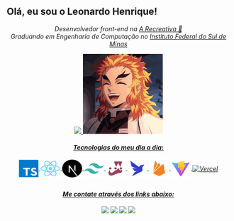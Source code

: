## Olá, eu sou o Leonardo Henrique!

<div align="center">
  
<p>
  <em> Desenvolvedor front-end na <a href="https://arecreativa.com.br/">A Recreativa 🦉</a></br>
  Graduando em Engenharia de Computação no <a href="https://portal.pcs.ifsuldeminas.edu.br/">Instituto Federal do Sul de Minas</a>
</p>

<div>
  <a href="https://github.com/LeoHPC">
  <img height="180em" src="https://github-readme-stats.vercel.app/api/top-langs/?username=LeoHPC&layout=compact&langs_count=7&theme=dracula"/>
  <img height="180em" src="kyojuro-kyojuro-rengoku.gif"/>
</div>

<div>
  <h4> Tecnologias do meu dia a dia: </h4>
  <div style="display: inline_block">
  <img align="center" alt="TypeScript" height="40" width="45" src="https://github.com/devicons/devicon/blob/master/icons/typescript/typescript-original.svg">
  <img align="center" alt="ReactJS" height="40" width="45" src="https://github.com/devicons/devicon/blob/master/icons/react/react-original.svg">
  <img align="center" alt="Nextjs" height="40" width="45" src="https://github.com/devicons/devicon/blob/master/icons/nextjs/nextjs-original.svg" />
  <img align="center" alt="Tailwindcss" height="40" width="45" src="https://github.com/devicons/devicon/blob/master/icons/tailwindcss/tailwindcss-plain.svg" />
  <img align="center" alt="Jest" height="40" width="45" src="https://github.com/vscode-icons/vscode-icons/blob/master/icons/file_type_jest_snapshot.svg"> 
  <img align="center" alt="FaunaDB" height="40" width="45" src="https://github.com/vscode-icons/vscode-icons/blob/master/icons/file_type_fauna.svg">  
  <img align="center" alt="Firebase" height="40" width="45" src="https://github.com/devicons/devicon/blob/master/icons/firebase/firebase-plain.svg"> 
  <img align="center" alt="Vite" height="40" width="45" src="https://github.com/vscode-icons/vscode-icons/blob/master/icons/file_type_vite.svg">
  <img align="center" alt="Vercel" height="33" width="43" src="https://coollogo.net/wp-content/uploads/2021/11/vercel-icon.svg"> 
  </div>
</div>
    
  ##
 
<div> 
  <h4> Me contate através dos links abaixo: </h4>
  <a href="https://github.com/LeoHPC" target="_blank"><img src="https://img.shields.io/badge/-Github-%23333?style=for-the-badge&logo=github&logoColor=white target="_blank"></a>
  <a href = "mailto:leopetrecca@gmail.com"><img src="https://img.shields.io/badge/-Gmail-c14438?style=for-the-badge&logo=gmail&logoColor=white" target="_blank"></a>
  <a href="https://www.linkedin.com/in/leonardo-henrique-33a3ab210/" target="_blank"><img src="https://img.shields.io/badge/-LinkedIn-%230077B5?style=for-the-badge&logo=linkedin&logoColor=white" target="_blank"></a> 
    <a href="https://vercel.com/leohpc" target="_blank"><img src="https://img.shields.io/badge/-Vercel-blueviolet?style=for-the-badge&logo=Vercel&link=https://https://vercel.com/leohpc/"></a>
</div>
</div>
